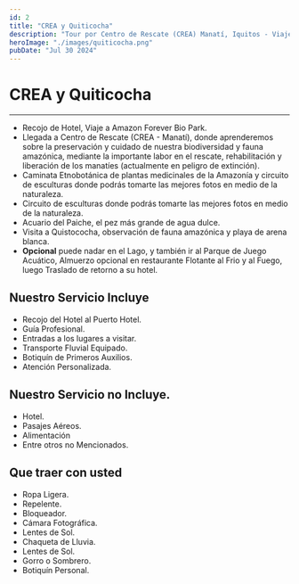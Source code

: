 ```yaml
---
id: 2
title: "CREA y Quiticocha"
description: "Tour por Centro de Rescate (CREA) Manatí, Iquitos - Viaje por Forever Bio Park"
heroImage: "./images/quiticocha.png"
pubDate: "Jul 30 2024"
---
```


# CREA y Quiticocha

---

- Recojo de Hotel, Viaje a Amazon Forever Bio Park.
- Llegada a Centro de Rescate (CREA - Manatí), donde aprenderemos sobre la preservación y cuidado de nuestra biodiversidad y fauna amazónica, mediante la importante labor en el rescate, rehabilitación y liberación de los manatíes (actualmente en peligro de extinción).
- Caminata Etnobotánica de plantas medicinales de la Amazonía y circuito de esculturas donde podrás tomarte las mejores fotos en medio de la naturaleza.
- Circuito de esculturas donde podrás tomarte las mejores fotos en medio de la naturaleza.
- Acuario del Paiche, el pez más grande de agua dulce.
- Visita a Quistococha, observación de fauna amazónica y playa de arena blanca.
- **Opcional** puede nadar en el Lago, y también ir al Parque de Juego Acuático, Almuerzo opcional en restaurante Flotante al Frio y al Fuego, luego Traslado de retorno a su hotel.

## **Nuestro Servicio Incluye**

- Recojo del Hotel al Puerto Hotel.
- Guía Profesional.
- Entradas a los lugares a visitar.
- Transporte Fluvial Equipado.
- Botiquín de Primeros Auxilios.
- Atención Personalizada.

## **Nuestro Servicio no Incluye.**

- Hotel.
- Pasajes Aéreos.
- Alimentación
- Entre otros no Mencionados.

## **Que traer con usted**

- Ropa Ligera.
- Repelente.
- Bloqueador.
- Cámara Fotográfica.
- Lentes de Sol.
- Chaqueta de Lluvia.
- Lentes de Sol.
- Gorro o Sombrero.
- Botiquín Personal.
